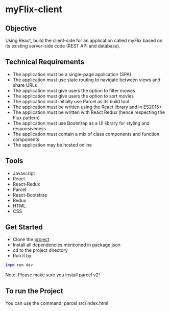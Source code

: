 # myFlix-client

## Objective

Using React, build the client-side for an application called myFlix based on its existing server-side code (REST API and database).

## Technical Requirements

- The application must be a single-page application (SPA)
- The application must use state routing to navigate between views and share URLs
- The application must give users the option to filter movies
- The application must give users the option to sort movies
- The application must initially use Parcel as its build tool
- The application must be written using the React library and in ES2015+
- The application must be written with React Redux (hence respecting the Flux pattern)
- The application must use Bootstrap as a UI library for styling and responsiveness
- The application must contain a mix of class components and function components
- The application may be hosted online

## Tools

- Javascript
- React
- React-Redux
- Parcel
- React-Bootstrap
- Redux
- HTML
- CSS

## Get Started

- Clone the [project](git@github.com:niketshukla/myFlixStudio.git)
- Install all dependencies mentioned in package.json
- cd to the project directory
- Run it by:

```bash
$npm run dev
```

Note: Please make sure you install parcel v2!

## To run the Project

You can use the command: parcel src/index.html